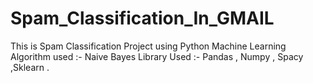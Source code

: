 # Spam_Classification_In_GMAIL

This is Spam Classification Project using Python
Machine Learning Algorithm used :- Naive Bayes
Library Used :- Pandas , Numpy , Spacy ,Sklearn .
